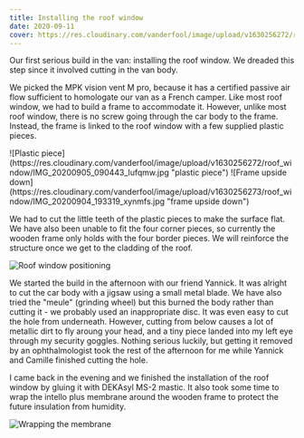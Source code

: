 ```yaml
---
title: Installing the roof window
date: 2020-09-11
cover: https://res.cloudinary.com/vanderfool/image/upload/v1630256272/roof_window/DSC02811_uvrj2q.jpg
---
```


Our first serious build in the van: installing the roof window. We dreaded this step since it involved cutting in the van body.

We picked the MPK vision vent M pro, because it has a certified passive air flow sufficient to homologate our van as a French camper. Like most roof window, we had to build a frame to accommodate it. However, unlike most roof window, there is no screw going through the car body to the frame. Instead, the frame is linked to the roof window with a few supplied plastic pieces.

<div class="row-image">
![Plastic piece](https://res.cloudinary.com/vanderfool/image/upload/v1630256272/roof_window/IMG_20200905_090443_lufqmw.jpg "plastic piece")
![Frame upside down](https://res.cloudinary.com/vanderfool/image/upload/v1630256273/roof_window/IMG_20200904_193319_xynmfs.jpg "frame upside down")
</div>

We had to cut the little teeth of the plastic pieces to make the surface flat. We have also been unable to fit the four corner pieces, so currently the wooden frame only holds with the four border pieces. We will reinforce the structure once we get to the cladding of the roof.

![Roof window positioning](https://res.cloudinary.com/vanderfool/image/upload/v1630256272/roof_window/DSC02814_xu7iss.jpg "roof window positioning")

We started the build in the afternoon with our friend Yannick. It was alright to cut the car body with a jigsaw using a small metal blade. We have also tried the "meule" (grinding wheel) but this burned the body rather than cutting it - we probably used an inappropriate disc. It was even easy to cut the hole from underneath. However, cutting from below causes a lot of metallic dirt to fly aroung your head, and a tiny piece landed into my left eye through my security goggles. Nothing serious luckily, but getting it removed by an ophthalmologist took the rest of the afternoon for me while Yannick and Camille finished cutting the hole.

I came back in the evening and we finished the installation of the roof window by gluing it with DEKAsyl MS-2 mastic. It also took some time to wrap the intello plus membrane around the wooden frame to protect the future insulation from humidity.

![Wrapping the membrane](https://res.cloudinary.com/vanderfool/image/upload/v1630256273/roof_window/IMG_20200911_203908_anx0yj.jpg "wrapping the membrane")

